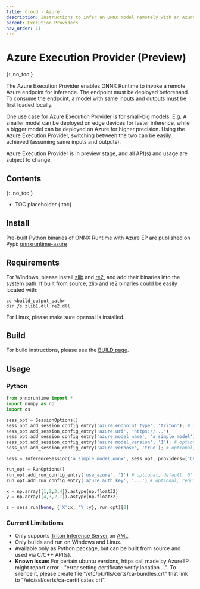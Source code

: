 ```yaml
---
title: Cloud - Azure
description: Instructions to infer an ONNX model remotely with an Azure endpoint
parent: Execution Providers
nav_order: 11
---
```


# Azure Execution Provider (Preview)
{: .no_toc }


The Azure Execution Provider enables ONNX Runtime to invoke a remote Azure endpoint for inference. The endpoint must be deployed beforehand.
To consume the endpoint, a model with same inputs and outputs must be first loaded locally.

One use case for Azure Execution Provider is for small-big models. E.g. A smaller model can be deployed on edge devices for faster inference,
while a bigger model can be deployed on Azure for higher precision. Using the Azure Execution Provider, switching between the two can be easily achieved (assuming same inputs and outputs). 

Azure Execution Provider is in preview stage, and all API(s) and usage are subject to change.

## Contents
{: .no_toc }

* TOC placeholder
{:toc}

## Install
Pre-built Python binaries of ONNX Runtime with Azure EP are published on Pypi: [onnxruntime-azure](https://pypi.org/project/onnxruntime-azure/)

## Requirements

For Windows, please install [zlib](https://zlib.net/) and [re2](https://github.com/google/re2), and add their binaries into the system path.
If built from source, zlib and re2 binaries could be easily located with:

```dos
cd <build_output_path>
dir /s zlib1.dll re2.dll
```

For Linux, please make sure openssl is installed.

## Build

For build instructions, please see the [BUILD page](../build/eps.md#azure).

## Usage

### Python

```python
from onnxruntime import *
import numpy as np
import os

sess_opt = SessionOptions()
sess_opt.add_session_config_entry('azure.endpoint_type', 'triton'); # only support triton server for now
sess_opt.add_session_config_entry('azure.uri', 'https://...')
sess_opt.add_session_config_entry('azure.model_name', 'a_simple_model');
sess_opt.add_session_config_entry('azure.model_version', '1'); # optional, default 1
sess_opt.add_session_config_entry('azure.verbose', 'true'); # optional, default false

sess = InferenceSession('a_simple_model.onnx', sess_opt, providers=['CPUExecutionProvider','azureExecutionProvider'])

run_opt = RunOptions()
run_opt.add_run_config_entry('use_azure', '1') # optional, default '0' to run inference locally.
run_opt.add_run_config_entry('azure.auth_key', '...') # optional, required only when use_azure set to 1

x = np.array([1,2,3,4]).astype(np.float32)
y = np.array([4,3,2,1]).astype(np.float32)

z = sess.run(None, {'X':x, 'Y':y}, run_opt)[0]
```

### Current Limitations

* Only supports [Triton Inference Server](https://github.com/triton-inference-server) on [AML](https://learn.microsoft.com/en-us/azure/machine-learning/how-to-deploy-with-triton?tabs=python%2Cendpoint).
* Only builds and run on Windows and Linux.
* Available only as Python package, but can be built from source and used via C/C++ API(s).
* **Known Issue:** For certain ubuntu versions, https call made by AzureEP might report error - "error setting certificate verify location ...".
To silence it, please create file "/etc/pki/tls/certs/ca-bundles.crt" that link to "/etc/ssl/certs/ca-certificates.crt".